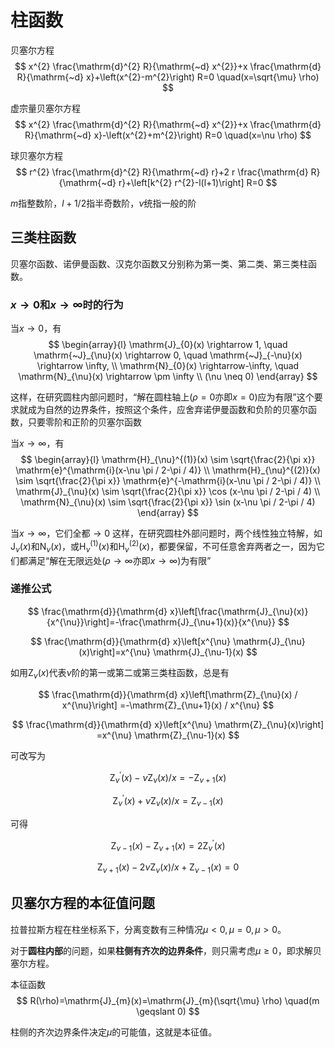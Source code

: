 # 柱函数

贝塞尔方程
$$
x^{2} \frac{\mathrm{d}^{2} R}{\mathrm{~d} x^{2}}+x \frac{\mathrm{d} R}{\mathrm{~d} x}+\left(x^{2}-m^{2}\right) R=0 \quad(x=\sqrt{\mu} \rho)
$$

虚宗量贝塞尔方程
$$
x^{2} \frac{\mathrm{d}^{2} R}{\mathrm{~d} x^{2}}+x \frac{\mathrm{d} R}{\mathrm{~d} x}-\left(x^{2}+m^{2}\right) R=0 \quad(x=\nu \rho)
$$

球贝塞尔方程
$$
r^{2} \frac{\mathrm{d}^{2} R}{\mathrm{~d} r}+2 r \frac{\mathrm{d} R}{\mathrm{~d} r}+\left[k^{2} r^{2}-l(l+1)\right] R=0
$$

$m$指整数阶，$l+1/2$指半奇数阶，$\nu$统指一般的阶





## 三类柱函数

贝塞尔函数、诺伊曼函数、汉克尔函数又分别称为第一类、第二类、第三类柱函数。

### $x \rightarrow 0$和$x \rightarrow \infty$时的行为

当$x \rightarrow 0$，有
$$
\begin{array}{l}
\mathrm{J}_{0}(x) \rightarrow 1, \quad \mathrm{~J}_{\nu}(x) \rightarrow 0, \quad \mathrm{~J}_{-\nu}(x) \rightarrow \infty, \\
\mathrm{N}_{0}(x) \rightarrow-\infty, \quad \mathrm{N}_{\nu}(x) \rightarrow \pm \infty \\
(\nu \neq 0)
\end{array}
$$

这样，在研究圆柱内部问题时，“解在圆柱轴上($\rho=0$亦即$x=0$)应为有限”这个要求就成为自然的边界条件，按照这个条件，应舍弃诺伊曼函数和负阶的贝塞尔函数，只要零阶和正阶的贝塞尔函数


当$x \rightarrow \infty$，有
$$
\begin{array}{l}
\mathrm{H}_{\nu}^{(1)}(x) \sim \sqrt{\frac{2}{\pi x}} \mathrm{e}^{\mathrm{i}(x-\nu \pi / 2-\pi / 4)} \\
\mathrm{H}_{\nu}^{(2)}(x) \sim \sqrt{\frac{2}{\pi x}} \mathrm{e}^{-\mathrm{i}(x-\nu \pi / 2-\pi / 4)} \\
\mathrm{J}_{\nu}(x) \sim \sqrt{\frac{2}{\pi x}} \cos (x-\nu \pi / 2-\pi / 4) \\
\mathrm{N}_{\nu}(x) \sim \sqrt{\frac{2}{\pi x}} \sin (x-\nu \pi / 2-\pi / 4)
\end{array}
$$

当$x \rightarrow \infty$，它们全都$\rightarrow 0$ 这样，在研究圆柱外部问题时，两个线性独立特解，如$\mathrm{J}_{\nu}(x)$和$\mathrm{N}_{\nu}(x)$，或$\mathrm{H}_{\nu}^{(1)}(x)$和$\mathrm{H}_{\nu}^{(2)}(x)$，都要保留，不可任意舍弃两者之一，因为它们都满足“解在无限远处($\rho \rightarrow \infty$亦即$x \rightarrow \infty$)为有限”

### 递推公式

$$
\frac{\mathrm{d}}{\mathrm{d} x}\left[\frac{\mathrm{J}_{\nu}(x)}{x^{\nu}}\right]=-\frac{\mathrm{J}_{\nu+1}(x)}{x^{\nu}}
$$

$$
\frac{\mathrm{d}}{\mathrm{d} x}\left[x^{\nu} \mathrm{J}_{\nu}(x)\right]=x^{\nu} \mathrm{J}_{\nu-1}(x)
$$


如用$\mathrm{Z}_{\nu}(x)$代表$\nu$阶的第一或第二或第三类柱函数，总是有

$$
\frac{\mathrm{d}}{\mathrm{d} x}\left[\mathrm{Z}_{\nu}(x) / x^{\nu}\right] =-\mathrm{Z}_{\nu+1}(x) / x^{\nu}
$$

$$
\frac{\mathrm{d}}{\mathrm{d} x}\left[x^{\nu} \mathrm{Z}_{\nu}(x)\right] =x^{\nu} \mathrm{Z}_{\nu-1}(x)
$$

可改写为

$$
\mathrm{Z}_{\nu}^{\prime}(x)-\nu \mathrm{Z}_{\nu}(x) / x=-\mathrm{Z}_{\nu+1}(x)
$$

$$
\mathrm{Z}_{\nu}^{\prime}(x)+\nu \mathrm{Z}_{\nu}(x) / x=\mathrm{Z}_{\nu-1}(x)
$$

可得

$$
\mathrm{Z}_{\nu-1}(x)-\mathrm{Z}_{\nu+1}(x)=2 \mathrm{Z}_{\nu}^{\prime}(x)
$$

$$
\mathrm{Z}_{\nu+1}(x)-2 \nu \mathrm{Z}_{\nu}(x) / x+\mathrm{Z}_{\nu-1}(x)=0
$$

## 贝塞尔方程的本征值问题

拉普拉斯方程在柱坐标系下，分离变数有三种情况$\mu<0, \mu=0, \mu>0$。

对于**圆柱内部**的问题，如果**柱侧有齐次的边界条件**，则只需考虑$\mu \geqslant 0$，即求解贝塞尔方程。

本征函数
$$
R(\rho)=\mathrm{J}_{m}(x)=\mathrm{J}_{m}(\sqrt{\mu} \rho) \quad(m \geqslant 0)
$$

柱侧的齐次边界条件决定$\mu$的可能值，这就是本征值。
